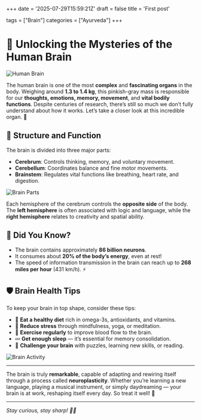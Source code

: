 +++
date = '2025-07-29T15:59:21Z'
draft = false
title = 'First post'

tags = ["Brain"]
categories = ["Ayurveda"]
+++

# 🧠 Unlocking the Mysteries of the Human Brain

![Human Brain](/first_post/brain.jpg)

The human brain is one of the most **complex** and **fascinating organs** in the body. Weighing around **1.3 to 1.4 kg**, this pinkish-gray mass is responsible for our **thoughts, emotions, memory, movement**, and **vital bodily functions**. Despite centuries of research, there’s still so much we don’t fully understand about how it works. Let’s take a closer look at this incredible organ. 🧬

## 🧩 Structure and Function

The brain is divided into three major parts:

- **Cerebrum**: Controls thinking, memory, and voluntary movement.
- **Cerebellum**: Coordinates balance and fine motor movements.
- **Brainstem**: Regulates vital functions like breathing, heart rate, and digestion.

![Brain Parts](https://upload.wikimedia.org/wikipedia/commons/thumb/5/5c/Brain_human_normal_inferior_view_with_labels_en.svg/800px-Brain_human_normal_inferior_view_with_labels_en.svg.png)

Each hemisphere of the cerebrum controls the **opposite side** of the body. The **left hemisphere** is often associated with logic and language, while the **right hemisphere** relates to creativity and spatial ability.

## 🧠 Did You Know?

- The brain contains approximately **86 billion neurons**.
- It consumes about **20% of the body’s energy**, even at rest!
- The speed of information transmission in the brain can reach up to **268 miles per hour** (431 km/h). ⚡

## 🛡️ Brain Health Tips

To keep your brain in top shape, consider these tips:

- 🥦 **Eat a healthy diet** rich in omega-3s, antioxidants, and vitamins.
- 🧘 **Reduce stress** through mindfulness, yoga, or meditation.
- 🏃 **Exercise regularly** to improve blood flow to the brain.
- 💤 **Get enough sleep** — it’s essential for memory consolidation.
- 🧩 **Challenge your brain** with puzzles, learning new skills, or reading.

![Brain Activity](https://upload.wikimedia.org/wikipedia/commons/thumb/7/7f/Brain_activity_during_various_tasks.jpg/800px-Brain_activity_during_various_tasks.jpg)

---

The brain is truly **remarkable**, capable of adapting and rewiring itself through a process called **neuroplasticity**. Whether you’re learning a new language, playing a musical instrument, or simply daydreaming — your brain is at work, reshaping itself every day. So treat it well! 💙

---

*Stay curious, stay sharp! 🧠✨*